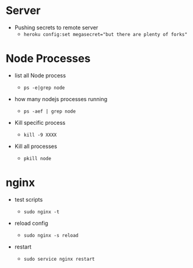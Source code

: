 # Server

- Pushing secrets to remote server
  - `heroku config:set megasecret="but there are plenty of forks"`

# Node Processes

- list all Node process

  - `ps -e|grep node`

- how many nodejs processes running

  - `ps -aef | grep node`

- Kill specific process

  - `kill -9 XXXX`

- Kill all processes
  - `pkill node`

# nginx

- test scripts

  - `sudo nginx -t`

- reload config

  - `sudo nginx -s reload`

- restart
  - `sudo service nginx restart`
